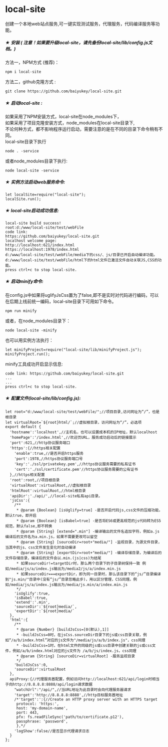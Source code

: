 # local-site<br>
创建一个本地web站点服务,可一键实现测试服务，代理服务，代码编译服务等功能。
##### ★ 安装 ( 注意！如果要升级local-site，请先备份local-site/lib/config.js文档。)
方法一，NPM方式 (推荐)：
```
npm i local-site
```
方法二，github克隆方式 :<br>
```
git clone https://github.com/baiyukey/local-site.git
```
   
##### ★ 启动local-site :
如果采用了NPM安装方式，local-site在node_modules下，<br>
如果采用了项目克隆安装方式，node_modules在local-site目录下,<br>
不论何种方式，都不影响程序运行启动，需要注意的是在不同的目录下命令稍有不同。<br>
local-site目录下执行
```
node . -service
```
或者node_modules目录下执行:
```
node local-site -service
```

##### ★ 实例方法启动web服务命令:
```
let localSite=require("local-site");
localSite.run();
```

##### ★ local-site启动成功信息:
```
local-site build success!
root:d:/www/local-site/test/webFile
code link:
https://github.com/baiyukey/local-site.git
localhost welcome page:
http://localhost:621/index.html
https://localhost:1978/index.html
d:/www/local-site/test/webFile/media下的css/、js/目录已开启自动编译功能。
d:/www/local-site/test/webFile/html下的html文件已激活文件自动关联JS,CSS的功能。
press ctrl+c to stop local-site.
```

##### ★ 启动minify命令:
在config.js中如果将uglifyJsCss置为了false,即不是实时对代码进行编码，可以在后期上线前统一编码，local-site目录下可用如下命令。
```
npm run minify
```
或者，在node_modules目录下：
```
node local-site -minify
```

也可以用实例方法执行：
```
let minifyProject=require("local-site/lib/minifyProject.js");
minifyProject.run();
```

minify工具成功开启显示信息:
```local-site minify is ready...
code link: https://github.com/baiyukey/local-site.git
...
...
press ctrl+c to stop local-site.
```

##### ★ 配置文件(local-site/lib/config.js):<br>
```
let root="d:/www/local-site/test/webFile/";//项目目录,访问网址为“/”，也是根目录
let virtualRoot=`${root}html/`;//虚拟根目录，访问网址为“/”，必选项
export default {
  'hostname':'localhost',//主机名，也可以设置成本机的IP地址，默认localhost
  'homePage':'/index.html',//欢迎页URL，服务成功启动后的链接展示
  'port':621,//http协议服务端口
  'https':{//https相关配置
    'enable':true,//是否开启https服务
    'port':1978,//https协议服务端口号
    'key':'./ssl/privatekey.pem',//https协议服务需要的私有证书
    'cert':'./ssl/certificate.pem'//https协议服务需要的公有证书
  },//https相关配置
  'root':root,//项目根目录
  'virtualRoot':virtualRoot,//虚拟根目录
  'htmlRoot':virtualRoot,//html根目录
  'apiDir':'./api/',//local-site私有api目录。
  'jsCss':{
    /**
     * @param {Boolean} [isUglify=true] -是否开启代码js,css文件的压缩功能，默认true，即开启
     * @param {Boolean} [isBabel=true] -是否将ES6或更高规范的js代码转为ES5规范，默认false,即不转换
     * @param {String} [extend=".min"] -编译输出的文件名追加字符，例如a.js编译后的文件名为a.min.js，如果不需要更改可以留空
     * @param {String} [sourceDir=root+"media/"] -监视目录，为源文件目录，当其中的js、css文件发生变化时自动编译
     * @param {String} [exportDir=root+"media/"] -编译存储目录，为编译后的文件存储目录，编译后的文件会以.min.(js|css)为结尾
     * 如果sourceDir!=targetDir时，那么两个目录下的子目录树保持一致 例如/media/js/a/index.js输出为/media2/js/a/index.min.js
     * 如果sourceDir===exportDir，即为同一目录时，那么该目录下的“js/”目录编译到"js.min/"目录中(没有“js/”目录忽略此步)，用以区分管理，CSS同理。例如/media/js/a/index.js输出为/media/js.min/a/index.min.js
     */
    'isUglify':true,
    'isBabel':true,
    'extend':'.min',
    'sourceDir':`${root}media/`,
    'exportDir':`${root}media/`
  },
  'html':{
    /**
     * @param {Number} [buildJsCss=[0(默认),1]]
     * -buildJsCss=0时，在jsCss.sourceDir目录下的js或css目录关联，例如“/a/b/index.html”对应的js文件为"/media/js/a/b/index.js"，css同理
     * -buildJsCss=1时，在html文件的同级的js或css目录中创建关联的js或css文件，例如/a/b/index.html对应的js文件为 /a/b/js/index.js，css同理
     * @param {String} [sourceDir=virtualRoot] -服务监视目录
     */
    'buildJsCss':0,
    'sourceDir':virtualRoot
  },
  apiProxy:{//代理服务嚣配置，例如访问http://localhost:621/api/login时相当于向http://8.8.8.8:8888/api/login请求数据
    "watchUrl":"/api/",//当URL地址为此目录时会向代理服务器请求
    'target':'http://8.8.8.8:8888',//http目标服务嚣地址
    /*'target':':{//Create an HTTP proxy server with an HTTPS target
     protocol: 'https:',
     host: 'my-domain-name',
     port: 443,
     pfx: fs.readFileSync('path/to/certificate.p12'),
     passphrase: 'password',
     },*/
    'logShow':false//是否显示代理请求日志
  }
};
```

